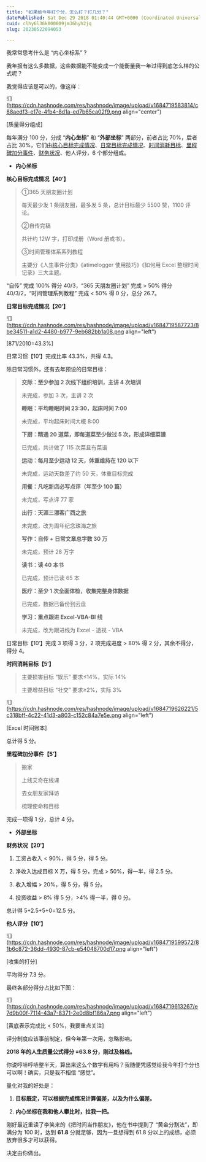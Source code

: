 ```yaml
---
title: "如果给今年打个分，怎么打？打几分？"
datePublished: Sat Dec 29 2018 01:40:44 GMT+0000 (Coordinated Universal Time)
cuid: clhy6l36k000009jm36hyh2jq
slug: 20230522094053

---
```


我常常思考什么是 “内心坐标系”？

我年报有这么多数据，这些数据能不能变成一个能衡量我一年过得到底怎么样的公式呢？

我觉得应该是可以的，像这样：

![](https://cdn.hashnode.com/res/hashnode/image/upload/v1684719583814/c88aedf3-e17e-4fb4-8d1a-ed7b65ca02f9.png align="center")

\[质量得分组成\]

每年满分 100 分，分成 “**内心坐标**” 和 “**外部坐标**” 两部分，前者占比 70%，后者占比 30%，它们由[核心目标完成情况](http://mp.weixin.qq.com/s?__biz=MzI3MzU5MDA1OQ==&mid=2247484633&idx=1&sn=4aada58de098175ab7a33f6f99d49401&chksm=eb21b69ddc563f8b4f61322a6cb756277c3c8fb780434189f6273798a9bdb42635f175b1dd1d&scene=21#wechat_redirect)、[日常目标完成情况](http://mp.weixin.qq.com/s?__biz=MzI3MzU5MDA1OQ==&mid=2247484673&idx=1&sn=3bb1b7600b16eb9c2e21086b553fdd59&chksm=eb21b745dc563e535894c424c2a9a15bbb3a6197e7a4acddc6faf70a62a7fe18a72a973e0ef7&scene=21#wechat_redirect)、[时间消耗目标](http://mp.weixin.qq.com/s?__biz=MzI3MzU5MDA1OQ==&mid=2247484615&idx=1&sn=ae0f6350d150da32913199859969a79b&chksm=eb21b683dc563f95794eee235d5e3e4cd671c118a81bb244bec4629805933c38c93d458ce250&scene=21#wechat_redirect)、[里程碑加分事件](http://mp.weixin.qq.com/s?__biz=MzI3MzU5MDA1OQ==&mid=2247484639&idx=1&sn=26b7929b894e8f87093ddb5f89b58288&chksm=eb21b69bdc563f8dfd836d2bfd973e40fcbcafa286b80127ab0e7a600c71865410d182fe691e&scene=21#wechat_redirect)、[财务状况](http://mp.weixin.qq.com/s?__biz=MzI3MzU5MDA1OQ==&mid=2247484732&idx=1&sn=83d0392be7f72915b1c8590344340998&chksm=eb21b778dc563e6e7015553788a3273e6084ee6cfcd497da9403cd1cb2068ff99af96ea9087d&scene=21#wechat_redirect)、他人评分，6 个部分组成。

* **内心坐标**
    

**核心目标完成情况【40′】**

> ①365 天朋友圈计划
> 
> 每天最少发 1 条朋友圈，最多发 5 条，总计目标最少 5500 赞，1100 评论。
> 
> ②自传完稿
> 
> 共计约 12W 字，打印成册（Word 册或书）。
> 
> ③时间管理体系系列教程
> 
> 主要分《人生事件分类》《atimelogger 使用技巧》《如何用 Excel 整理时间记录》三大主题。

“自传” 完成 100% 得分 40/3，“365 天朋友圈计划” 完成 &gt; 50% 得分 40/3/2，“时间管理系列教程” 完成 &lt; 50% 得 0 分，总分 26.7。

**日常目标完成情况【20′】**

![](https://cdn.hashnode.com/res/hashnode/image/upload/v1684719587723/8be34511-a1d2-4480-b977-9eb682bb1a08.png align="left")

\[871/2010=43.3%\]

日常习惯【10′】完成比率 43.3%，共得 4.3。

除日常习惯外，还有去年预设的日常目标：

> **交际：至少参加 2 次线下组织培训，主讲 4 次培训**
> 
> 未完成，参加 3 次，主讲 2 次
> 
> **睡眠：平均睡眠时间 23:30，起床时间 7:00**
> 
> 未完成，平均起床时间大概 8:00
> 
> **下厨：精通 20 道菜，即每道菜至少做过 5 次，形成详细菜谱**
> 
> 已完成，共计做了 115 次菜且有菜谱
> 
> **运动：每月至少运动 12 天，体重维持在 120 以下**
> 
> 未完成，运动天数差了约 50 天，体重目标完成
> 
> **用餐：凡吃新店必写点评（年至少 100 篇）**
> 
> 未完成，写点评 77 家
> 
> **出行：天涯三漂客广西之旅**
> 
> 未完成，改为周年纪念珠海之旅
> 
> **写作：自传 + 日常文章总字数 30 万**
> 
> 未完成，预计 28 万字
> 
> **读书：读 40 本书**
> 
> 已完成，预计已读 65 本
> 
> **医疗：至少 1 次全面体检，收集完整身体数据**
> 
> 已完成，数据已备份到云盘
> 
> **学习：重点跟进 Excel-VBA-BI 线**
> 
> 未完成，改为跟进线为 Excel - 透视 - VBA

日常目标【10′】完成 3 项得 3 分，2 项完成进度 &gt; 80% 得 2 分，其余不得分，得分 4。

**时间消耗目标【5′】**

> 主要损害目标 “娱乐” 要求≤14%，实际 14%  
> 
> 主要增益目标 “社交” 要求≥2%，实际 3%

![](https://cdn.hashnode.com/res/hashnode/image/upload/v1684719626221/5c318bff-4c22-41d3-a803-c152c84a7e5e.png align="left")

\[Excel 时间账本\]

总计得 5 分。

**里程碑加分事件【5′】**

> 搬家
> 
> 上线艾奇在线课
> 
> 去女朋友家拜访
> 
> 梳理使命和目标

完成一项得 1 分，总计 4 分。

* **外部坐标**
    

**财务状况【20′】**

1. 工资占收入 &lt; 90%，得 5 分，得 5 分。
    
2. 净收入达成目标 X 万，得 5 分，完成 &gt; 50%，得一半，得 2.5 分。
    
3. 收入增幅 &gt; 20%，得 5 分，得 5 分。
    
4. 投资收益 &gt; 8% 得 5 分，&gt;4% 得一半，得 0 分。
    

总计得 5+2.5+5+0=12.5 分。

**他人评分【10′】**

![](https://cdn.hashnode.com/res/hashnode/image/upload/v1684719599572/81b6c872-36dd-4930-87cb-e54048700d17.png align="left")

\[收集的打分\]

平均得分 7.3 分。

最终各部分得分占比如下图：

![](https://cdn.hashnode.com/res/hashnode/image/upload/v1684719613267/e7d9b00f-7114-43a7-8371-2e0d8bf186a7.png align="left")

\[黄底表示完成比 &lt; 50%，我要重点关注\]

评分制度应该事前制定，但今年第一次用，忽略影响。

**2018 年的人生质量公式得分 =63.8 分，刚过及格线。**

你说哼哧哼哧整半天，算出来这么个数字有用吗？我随便凭感觉给我今年打个分也可以啊！确实，只是我不相信 “感觉”。

量化对我的好处是：

1. **目标既定，可以根据完成情况计算偏差，以及为什么偏差。**
    
2. **内心坐标在我和他人攀比时，拉我一把。**
    

刚好最近重读了李笑来的《把时间当作朋友》，他在书中提到了 “黄金分割法”，即满分为 100 时，达到 **61.8** 分就足够，因为一旦想得到 61.8 分以上的成绩，必须放弃很多才可以获得。

决定由你做出。